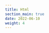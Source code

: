 ```yaml
---
title: Html
section_main: true
date: 2022-06-10
weight: 4
---
```


<script>
    location.href = "html"
</script>
